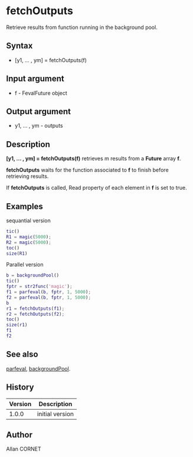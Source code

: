 

# fetchOutputs

Retrieve results from function running in the background pool.

## Syntax

- [y1, ... , ym] = fetchOutputs(f)

## Input argument

 - f - FevalFuture object

## Output argument

 - y1, ... , ym - outputs

## Description


  <p><b>[y1, ... , ym] = fetchOutputs(f)</b> retrieves m results from a <b>Future</b> array <b>f</b>.</p>
  <p/>
  <p><b>fetchOutputs</b> waits for the function associated to <b>f</b> to finish before retrieving results.</p>
  <p>If <b>fetchOutputs</b> is called, Read property of each element in <b>f</b> is set to true.</p>


## Examples

sequantial version
```matlab
tic()
R1 = magic(5000);
R2 = magic(5000);
toc()
size(R1)
```
Parallel version
```matlab
b = backgroundPool()
tic()
fptr = str2func('magic');
f1 = parfeval(b, fptr, 1, 5000);
f2 = parfeval(b, fptr, 1, 5000);
b
r1 = fetchOutputs(f1);
r2 = fetchOutputs(f2);
toc()
size(r1)
f1
f2
```

## See also

[parfeval](parfeval.md), [backgroundPool](backgroundPool.md).
## History

|Version|Description|
|------|------|
|1.0.0|initial version|


## Author

Allan CORNET



